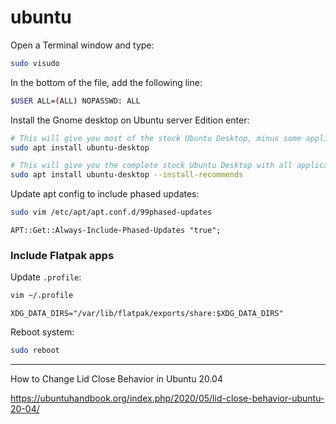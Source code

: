 # ubuntu

Open a Terminal window and type:
```bash
sudo visudo
```

In the bottom of the file, add the following line:
```bash
$USER ALL=(ALL) NOPASSWD: ALL
```

Install the Gnome desktop on Ubuntu server Edition enter:
```bash
# This will give you most of the stock Ubuntu Desktop, minus some applications:
sudo apt install ubuntu-desktop

# This will give you the complete stock Ubuntu Desktop with all applications installed from the Desktop image:
sudo apt install ubuntu-desktop --install-recommends
```

Update apt config to include phased updates:
```bash
sudo vim /etc/apt/apt.conf.d/99phased-updates
```
```
APT::Get::Always-Include-Phased-Updates "true";
```

### Include Flatpak apps

Update `.profile`:
```bash
vim ~/.profile
```
```
XDG_DATA_DIRS="/var/lib/flatpak/exports/share:$XDG_DATA_DIRS"
```

Reboot system:
```bash
sudo reboot
```

---


How to Change Lid Close Behavior in Ubuntu 20.04

https://ubuntuhandbook.org/index.php/2020/05/lid-close-behavior-ubuntu-20-04/

